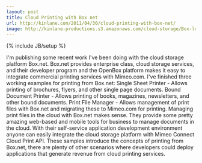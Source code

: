 ```yaml
---
layout: post
title: Cloud Printing with Box net
url: http://kinlane.com/2011/04/30/cloud-printing-with-box-net/
image: http://kinlane-productions.s3.amazonaws.com/cloud-storage/Box-logo-new.jpg
---
```

{% include JB/setup %}
<p>
     I'm publishing some recent work I've been doing with the cloud storage platform Box.net. Box.net provides enterprise class, cloud storage services, and their developer program and the OpenBox platform makes it easy to integrate commercial printing services with Mimeo.com. I've finished three working examples for printing from Box.net: Single Sheet Printer - Allows printing of brochures, flyers, and other single page documents. Bound Document Printer - Allows printing of books, magazines, newsletters, and other bound documents. Print File Manager - Allows management of print files with Box.net and migrating these to Mimeo.com for printing. Managing print files in the cloud with Box.net makes sense. They provide some pretty amazing web-based and mobile tools for business to manage documents in the cloud. With their self-service application development environment anyone can easily integrate the cloud storage platform with Mimeo Connect Cloud Print API. These samples introduce the concepts of printing from Box.net, there are plenty of other scenarios where developers could deploy applications that generate revenue from cloud printing services.
</p>